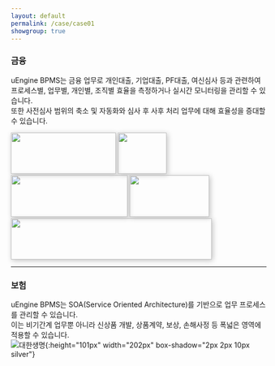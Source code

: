 ```yaml
---
layout: default
permalink: /case/case01
showgroup: true
---
```


### 금융  
uEngine BPMS는 금융 업무로 개인대출, 기업대출, PF대출, 여신심사 등과 관련하여 프로세스별, 업무별, 개인별, 조직별 효율을 측정하거나 실시간 모니터링을 관리할 수 있습니다.  
또한 사전심사 범위의 축소 및 자동화와 심사 후 사후 처리 업무에 대해 효율성을 증대할 수 있습니다.  

<img src='http://www.ksfc.co.kr/assets/ko/img/about/img_signature03.gif' style="width: 207px; height:81.5px; box-shadow: 2px 2px 10px silver;"> 
<img src='http://www.commeet.me/upload/groupware/etc_company/logo/658_company_logo.jpg' style="width: 96px; height:81.5px; box-shadow: 2px 2px 10px silver;"> 
<img src='http://cfile7.uf.tistory.com/image/136BB448509BB66D2BC590' style="width: 229.6px; height:81.5px; box-shadow: 2px 2px 10px silver;">
<img src='http://www.realtimetech.co.kr/wp-content/uploads/2015/05/kcb.png' style="width: 157.2px; height:81.5px; box-shadow: 2px 2px 10px silver;">
<img src='http://img.yonhapnews.co.kr/etc/inner/KR/2016/07/13/AKR20160713169000008_01_i.jpg' style="width: 395.6px; height:81.5px; box-shadow: 2px 2px 10px silver;">

- - -       
   

### 보험  
uEngine BPMS는 SOA(Service Oriented Architecture)를 기반으로 업무 프로세스를 관리할 수 있습니다.  
이는 비기간계 업무뿐 아니라 신상품 개발, 상품계약, 보상, 손해사정 등 폭넓은 영역에 적용할 수 있습니다.  
![대한생명](http://l.incru.it/2008/12/%EB%8C%80%ED%95%9C%EC%83%9D%EB%AA%85(%EA%B0%80%EB%A1%9C).jpg){:height="101px" width="202px" box-shadow="2px 2px 10px silver"}
